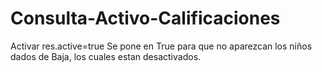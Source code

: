 # Consulta-Activo-Calificaciones
Activar res.active=true
Se pone en True para que no aparezcan los niños dados de Baja, los cuales estan desactivados.

